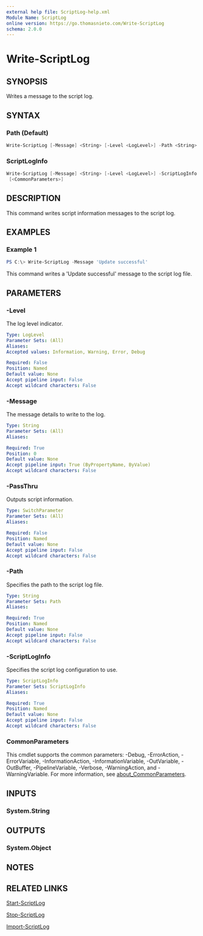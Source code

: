 ```yaml
---
external help file: ScriptLog-help.xml
Module Name: ScriptLog
online version: https://go.thomasnieto.com/Write-ScriptLog
schema: 2.0.0
---
```


# Write-ScriptLog

## SYNOPSIS

Writes a message to the script log.

## SYNTAX

### Path (Default)

```powershell
Write-ScriptLog [-Message] <String> [-Level <LogLevel>] -Path <String> [-PassThru] [<CommonParameters>]
```

### ScriptLogInfo

```powershell
Write-ScriptLog [-Message] <String> [-Level <LogLevel>] -ScriptLogInfo <ScriptLogInfo> [-PassThru]
 [<CommonParameters>]
```

## DESCRIPTION

This command writes script information messages to the script log.

## EXAMPLES

### Example 1

```powershell
PS C:\> Write-ScriptLog -Message 'Update successful'
```

This command writes a 'Update successful' message to the script log file.

## PARAMETERS

### -Level

The log level indicator.

```yaml
Type: LogLevel
Parameter Sets: (All)
Aliases:
Accepted values: Information, Warning, Error, Debug

Required: False
Position: Named
Default value: None
Accept pipeline input: False
Accept wildcard characters: False
```

### -Message

The message details to write to the log.

```yaml
Type: String
Parameter Sets: (All)
Aliases:

Required: True
Position: 0
Default value: None
Accept pipeline input: True (ByPropertyName, ByValue)
Accept wildcard characters: False
```

### -PassThru

Outputs script information.

```yaml
Type: SwitchParameter
Parameter Sets: (All)
Aliases:

Required: False
Position: Named
Default value: None
Accept pipeline input: False
Accept wildcard characters: False
```

### -Path

Specifies the path to the script log file.

```yaml
Type: String
Parameter Sets: Path
Aliases:

Required: True
Position: Named
Default value: None
Accept pipeline input: False
Accept wildcard characters: False
```

### -ScriptLogInfo

Specifies the script log configuration to use.

```yaml
Type: ScriptLogInfo
Parameter Sets: ScriptLogInfo
Aliases:

Required: True
Position: Named
Default value: None
Accept pipeline input: False
Accept wildcard characters: False
```

### CommonParameters

This cmdlet supports the common parameters: -Debug, -ErrorAction, -ErrorVariable, -InformationAction, -InformationVariable, -OutVariable, -OutBuffer, -PipelineVariable, -Verbose, -WarningAction, and -WarningVariable. For more information, see [about_CommonParameters](http://go.microsoft.com/fwlink/?LinkID=113216).

## INPUTS

### System.String

## OUTPUTS

### System.Object

## NOTES

## RELATED LINKS

[Start-ScriptLog]()

[Stop-ScriptLog]()

[Import-ScriptLog]()
